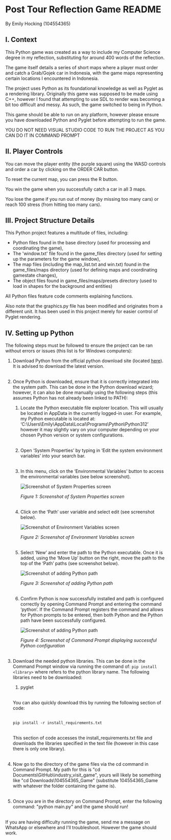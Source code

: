 # **Post Tour Reflection Game README**

By Emily Hocking (104554365)

## I. Context

This Python game was created as a way to include my Computer Science degree in my reflection, substituting for around 400 words of the reflection.

The game itself details a series of short maps where a player must order and catch a Grab/Gojek car in Indonesia, with the game maps representing certain locations I encountered in Indonesia.

The project uses Python as its foundational knowledge as well as Pyglet as a rendering library. Originally this game was supposed to be made using C++, however I found that attempting to use SDL to render was becoming a bit too difficult and messy. As such, the game switched to being in Python.

This game should be able to run on any platform, however please ensure you have downloaded Python and Pyglet before attempting to run the game.

YOU DO NOT NEED VISUAL STUDIO CODE TO RUN THE PROJECT AS YOU CAN DO IT IN COMMAND PROMPT

## II. Player Controls

You can move the player entity (the purple square) using the WASD controls and order a car by clicking on the ORDER CAR button.

To reset the current map, you can press the R button.

You win the game when you successfully catch a car in all 3 maps.

You lose the game if you run out of money (by missing too many cars) or reach 100 stress (from hitting too many cars).

## III. Project Structure Details

This Python project features a multitude of files, including:
- Python files found in the base directory (used for processing and coordinating the game),
- The 'window.txt' file found in the game_files directory (used for setting up the parameters for the game window),
- The map files (including the map_list.txt and win.txt) found in the game_files/maps directory (used for defining maps and coordinating gamestate changes),
- The object files found in game_files/maps/presets directory (used to load in shapes for the background and entities)

All Python files feature code comments explaining functions.

Also note that the graphics.py file has been modified and originates from a different unit. It has been used in this project merely for easier control of Pyglet rendering.

## IV. Setting up Python

The following steps must be followed to ensure the project can be ran without errors or issues (this list is for Windows computers):

1.	Download Python from the official python download site (located [here](https://www.python.org/downloads/)). It is advised to download the latest version.  <br><br>

2.	Once Python is downloaded, ensure that it is correctly integrated into the system path. This can be done in the Python download wizard; however, it can also be done manually using the following steps (this assumes Python has not already been linked to PATH):

    1.	Locate the Python executable file explorer location. This will usually be located in AppData in the currently logged-in user. For example, my Python executable is located at: ‘C:\Users\Emily\AppData\Local\Programs\Python\Python312’ however it may slightly vary on your computer depending on your chosen Python version or system configurations.  <br><br>

    2.	Open ‘System Properties’ by typing in ‘Edit the system environment variables’ into your search bar. <br><br>

    3.	In this menu, click on the ‘Environmental Variables’ button to access the environmental variables (see below screenshot).

        ![Screenshot of System Properties screen](./setting_up_python/images/system_properties.png)

        *Figure 1: Screenshot of System Properties screen*  <br><br>

    4.	Click on the ‘Path’ user variable and select edit (see screenshot below).

        ![Screenshot of Environment Variables screen](./setting_up_python/images/environment_variables.png)

        *Figure 2: Screenshot of Environment Variables screen*  <br><br>

    5.	Select ‘New’ and enter the path to the Python executable. Once it is added, using the ‘Move Up’ button on the right, move the path to the top of the ‘Path’ paths (see screenshot below).

        ![Screenshot of adding Python path](./setting_up_python/images/python_path.png)

        *Figure 3: Screenshot of adding Python path*  <br><br>

    6.	Confirm Python is now successfully installed and path is configured correctly by opening Command Prompt and entering the command ‘python’. If the Command Prompt registers the command and allows for Python prompts to be entered, then both Python and the Python path have been successfully configured.

        ![Screenshot of adding Python path](./setting_up_python/images/running_python.png)

        *Figure 4: Screenshot of Command Prompt displaying successful Python configuration*  <br><br>

3.	Download the needed python libraries. This can be done in the Command Prompt window via running the command of: ```pip install <library>``` where <library> refers to the python library name. The following libraries need to be downloaded:

    1.	pyglet<br><br>

    You can also quickly download this by running the following section of code:<br><br>

    ``` pip install -r install_requirements.txt ```<br><br>

    This section of code accesses the install_requirements.txt file and downloads the libraries specified in the text file (however in this case there is only one library).<br><br>


4. Now go to the directory of the game files via the cd command in Command Prompt. My path for this is "cd Documents\GitHub\industry_visit_game\", yours will likely be something like "cd Downloads\104554365_Game\" (substitute 104554365_Game with whatever the folder containing the game is).<br><br>

5. Once you are in the directory on Command Prompt, enter the following command: "python main.py" and the game should run!<br><br>

If you are having difficulty running the game, send me a message on WhatsApp or elsewhere and I'll troubleshoot. However the game should work.
